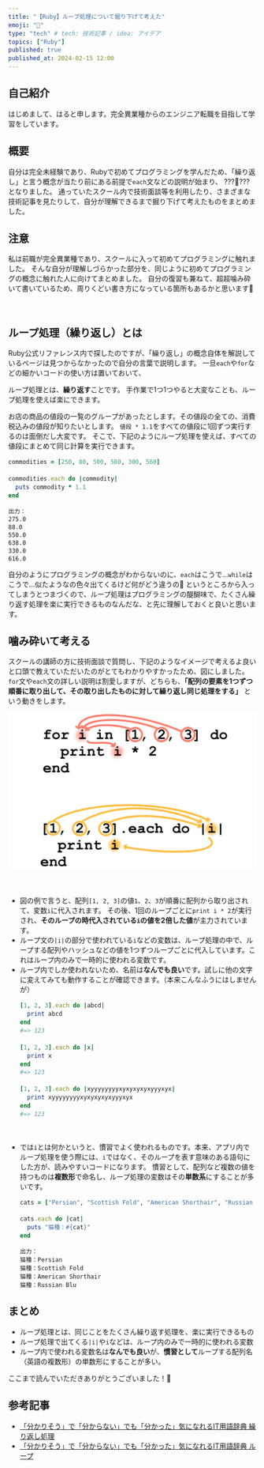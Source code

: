 ```yaml
---
title: "【Ruby】ループ処理について掘り下げて考えた"
emoji: "🍥"
type: "tech" # tech: 技術記事 / idea: アイデア
topics: ["Ruby"]
published: true
published_at: 2024-02-15 12:00
---
```

## 自己紹介
はじめまして、はると申します。完全異業種からのエンジニア転職を目指して学習をしています。

## 概要
自分は完全未経験であり、Rubyで初めてプログラミングを学んだため、「繰り返し」と言う概念が当たり前にある前提で`each`文などの説明が始まり、 ???🧐??? となりました。
通っていたスクール内で技術面談等を利用したり、さまざまな技術記事を見たりして、自分が理解できるまで掘り下げて考えたものをまとめました。

## 注意
私は前職が完全異業種であり、スクールに入って初めてプログラミングに触れました。
そんな自分が理解しづらかった部分を、同じように初めてプログラミングの概念に触れた人に向けてまとめました。
自分の復習も兼ねて、超超噛み砕いて書いているため、周りくどい書き方になっている箇所もあるかと思います🙇

　　
## ループ処理（繰り返し）とは
Ruby公式リファレンス内で探したのですが、「繰り返し」の概念自体を解説しているページは見つからなかったので自分の言葉で説明します。
一旦`each`や`for`などの細かいコードの使い方は置いておいて、

ループ処理とは、**繰り返す**ことです。
手作業で1つ1つやると大変なことも、ループ処理を使えば楽にできます。

お店の商品の値段の一覧のグループがあったとします。その値段の全ての、消費税込みの値段が知りたいとします。
`値段 * 1.1`をすべての値段に1回ずつ実行するのは面倒だし大変です。
そこで、下記のようにループ処理を使えば、すべての値段にまとめて同じ計算を実行できます。
```ruby
commodities = [250, 80, 500, 580, 300, 560]

commodities.each do |commodity|
  puts commodity * 1.1
end
```
```
出力：
275.0
88.0
550.0
638.0
330.0
616.0
```

自分のようにプログラミングの概念がわからないのに、`each`はこうで…`while`はこうで…似たようなの色々出てくるけど何がどう違うの🤯
というところから入ってしまうとつまづくので、ループ処理はプログラミングの醍醐味で、たくさん繰り返す処理を楽に実行できるものなんだな、と先に理解しておくと良いと思います。


## 噛み砕いて考える
スクールの講師の方に技術面談で質問し、下記のようなイメージで考えるよ良いと口頭で教えていただいたのがとてもわかりやすかったため、図にしました。
`for`文や`each`文の詳しい説明は割愛しますが、どちらも、**「配列の要素を1つずつ順番に取り出して、その取り出したものに対して繰り返し同じ処理をする」** という動きをします。

![](/images/ruby-loop-study/loop.png)

　　
- 図の例で言うと、配列`[1, 2, 3]`の値`1`、`2`、`3`が順番に配列から取り出されて、変数`i`に代入されます。
その後、1回のループごとに`print i * 2`が実行され、**そのループの時代入されている`i`の値を2倍した値**が主力されています。
　　
- ループ文の`|i|`の部分で使われている`i`などの変数は、ループ処理の中で、ループする配列やハッシュなどの値を1つずつループごとに代入しています。これはループ内のみで一時的に使われる変数です。
　　
- ループ内でしか使われないため、名前は**なんでも良い**です。試しに他の文字に変えてみても動作することが確認できます。（本来こんなふうにはしませんが）
    ```ruby
    [1, 2, 3].each do |abcd|
      print abcd
    end
    #=> 123

    [1, 2, 3].each do |x|
      print x
    end
    #=> 123

    [1, 2, 3].each do |xyyyyyyyyxyxyxyxyxyyyxyx|
      print xyyyyyyyyxyxyxyxyxyyyxyx
    end
    #=> 123
    ```
 　
- では`i`とは何かというと、慣習でよく使われるものです。本来、アプリ内でループ処理を使う際には、`i`ではなく、そのループを表す意味のある語句にした方が、読みやすいコードになります。
慣習として、配列など複数の値を持つものは**複数形**で命名し、ループ処理の変数はその**単数系**にすることが多いです。
    ```ruby
    cats = ["Persian", "Scottish Fold", "American Shorthair", "Russian Blu"]

    cats.each do |cat|
      puts "猫種：#{cat}"
    end
    ```
    ```
    出力：
    猫種：Persian
    猫種：Scottish Fold
    猫種：American Shorthair
    猫種：Russian Blu
    ```

## まとめ
- ループ処理とは、同じことをたくさん繰り返す処理を、楽に実行できるもの
- ループ処理で出てくる`|i|`や`i`などは、ループ内のみで一時的に使われる変数
- ループ内で使われる変数名は**なんでも良い**が、**慣習として**ループする配列名（英語の複数形）の単数形にすることが多い。

ここまで読んでいただきありがとうございました！🙇


## 参考記事

- [「分かりそう」で「分からない」でも「分かった」気になれるIT用語辞典 繰り返し処理](https://wa3.i-3-i.info/word15413.html)
- [「分かりそう」で「分からない」でも「分かった」気になれるIT用語辞典 ループ](https://wa3.i-3-i.info/word15413.html)
